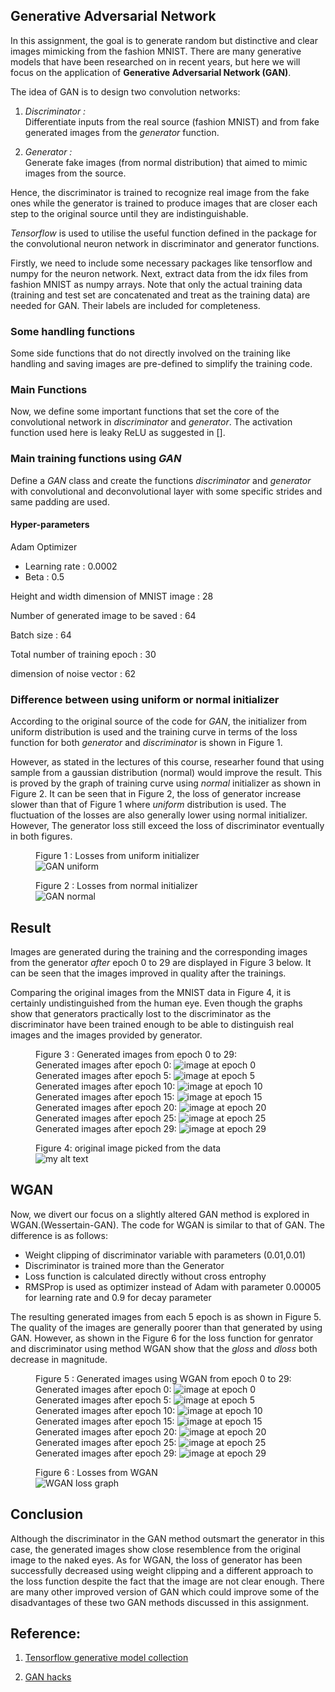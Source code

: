## Generative Adversarial Network

In this assignment, the goal is to generate random but distinctive and clear images mimicking from the fashion MNIST. There are many generative models that have been researched on in recent years, but here we will focus on the application of **Generative Adversarial Network (GAN)**.

The idea of GAN is to design two convolution networks:

1. _Discriminator :_  
Differentiate inputs from the real source (fashion MNIST) and from fake generated images from the _generator_ function.

2. _Generator :_   
Generate fake images (from normal distribution) that aimed to mimic images from the source.

Hence, the discriminator is trained to recognize real image from the fake ones while the generator is trained to produce images that are closer each step to the original source until they are indistinguishable. 

_Tensorflow_ is used to utilise the useful function defined in the package for the convolutional neuron network in discriminator and generator functions.

Firstly, we need to include some necessary packages like tensorflow and numpy for the neuron network. Next, extract data from the idx files from fashion MNIST as numpy arrays. Note that only the actual training data (training and test set are concatenated and treat as the training data) are needed for GAN. Their labels are included for completeness.


### Some handling functions

Some side functions that do not directly involved on the training like handling and saving images are pre-defined to simplify the training code.


### Main Functions 

Now, we define some important functions that set the core of the convolutional network in _discriminator_ and _generator_. The activation function used here is leaky ReLU as suggested in []. 


### Main training functions using _GAN_

Define a _GAN_ class and create the functions _discriminator_ and _generator_ with convolutional and deconvolutional layer with some specific strides and same padding are used. 

#### Hyper-parameters

Adam Optimizer  
 - Learning rate : 0.0002
 - Beta : 0.5
 
Height and width dimension of MNIST image : 28
 
Number of generated image to be saved : 64
 
Batch size : 64

Total number of training epoch : 30

dimension of noise vector : 62


### Difference between using uniform or normal initializer

According to the original source of the code for *GAN*, the initializer from uniform distribution is used and the training curve in terms of the loss function for both _generator_ and _discriminator_ is shown in Figure 1. 

However, as stated in the lectures of this course, researher found that using sample from a gaussian distribution (normal) would improve the result. This is proved by the graph of training curve using _normal_ initializer as shown in Figure 2. It can be seen that in Figure 2, the loss of generator increase slower than that of Figure 1 where _uniform_ distribution is used. The fluctuation of the losses are also generally lower using normal initializer. However, The generator loss still exceed the loss of discriminator eventually in both figures.

<figure>
  <figcaption>Figure 1 : Losses from uniform initializer</figcaption>
  <img src="fashion_train_file/loss_GAN_uniform.png" alt="GAN uniform"/>
</figure>

<figure>
  <figcaption>Figure 2 : Losses from normal initializer</figcaption>
  <img src="fashion_train_file/loss_GAN_normal.png" alt="GAN normal"/>
</figure>


## Result

Images are  generated during the training and the corresponding images from the generator _after_ epoch 0 to 29 are displayed in Figure 3 below. It can be seen that the images improved in quality after the trainings. 


Comparing the original images from the MNIST data in Figure 4, it is certainly undistinguished from the human eye. Even though the graphs show that generators practically lost to the discriminator as the discriminator have been trained enough to be able to distinguish real images and the images provided by generator. 

<figure>
  <figcaption>Figure 3 : Generated images from epoch 0 to 29:</figcaption>
  Generated images after epoch 0:
  <img src="fashion_train_file/GAN_epoch000_test_all_classes.png" alt="image at epoch 0"/> Generated images after epoch 5:
  <img src="fashion_train_file/GAN_epoch005_test_all_classes.png" alt="image at epoch 5"/> Generated images after epoch 10:
  <img src="fashion_train_file/GAN_epoch010_test_all_classes.png" alt="image at epoch 10"/> Generated images after epoch 15:
  <img src="fashion_train_file/GAN_epoch015_test_all_classes.png" alt="image at epoch 15"/> Generated images after epoch 20: 
  <img src="fashion_train_file/GAN_epoch020_test_all_classes.png" alt="image at epoch 20"/> Generated images after epoch 25:
  <img src="fashion_train_file/GAN_epoch025_test_all_classes.png" alt="image at epoch 25"/> Generated images after epoch 29:
  <img src="fashion_train_file/GAN_epoch029_test_all_classes.png" alt="image at epoch 29"/>
</figure>

<figure>
  <figcaption>Figure 4: original image picked from the data</figcaption>
  <img src="fashion_train_file/GAN_real_image.png" alt="my alt text"/>
</figure>


## WGAN 

Now, we divert our focus on a slightly altered GAN method is explored in WGAN.(Wessertain-GAN). The code for WGAN is similar to that of GAN. The difference is as follows:

- Weight clipping of discriminator variable with parameters (0.01,0.01)
- Discriminator is trained more than the Generator
- Loss function is calculated directly without cross entrophy
- RMSProp is used as optimizer instead of Adam with parameter 0.00005 for learning rate and 0.9 for decay parameter

The resulting generated images from each 5 epoch is as shown in Figure 5. The quality of the images are generally poorer than that generated by using GAN. However, as shown in the Figure 6 for the loss function for genrator and discriminator using method WGAN show that the _gloss_ and _dloss_ both decrease in magnitude.

<figure>
  <figcaption>Figure 5 : Generated images using WGAN from epoch 0 to 29:</figcaption>
  Generated images after epoch 0:
  <img src="fashion_train_file/WGAN_epoch000_test_all_classes.png" alt="image at epoch 0"/> Generated images after epoch 5:
  <img src="fashion_train_file/WGAN_epoch005_test_all_classes.png" alt="image at epoch 5"/> Generated images after epoch 10:
  <img src="fashion_train_file/WGAN_epoch010_test_all_classes.png" alt="image at epoch 10"/> Generated images after epoch 15:
  <img src="fashion_train_file/WGAN_epoch015_test_all_classes.png" alt="image at epoch 15"/> Generated images after epoch 20: 
  <img src="fashion_train_file/WGAN_epoch020_test_all_classes.png" alt="image at epoch 20"/> Generated images after epoch 25:
  <img src="fashion_train_file/WGAN_epoch025_test_all_classes.png" alt="image at epoch 25"/> Generated images after epoch 29:
  <img src="fashion_train_file/WGAN_epoch029_test_all_classes.png" alt="image at epoch 29"/>
</figure>

<figure>
  <figcaption>Figure 6 : Losses from WGAN</figcaption>
  <img src="fashion_train_file/loss_WGAN.png" alt="WGAN loss graph">
</figure>


## Conclusion

Although the discriminator in the GAN method outsmart the generator in this case, the generated images show close resemblence from the original image to the naked eyes. As for WGAN, the loss of generator has been successfully decreased using weight clipping and a different approach to the loss function despite the fact that the image are not clear enough. There are many other improved version of GAN which could improve some of the disadvantages of these two GAN methods discussed in this assignment.


## Reference: 

1. [Tensorflow generative model collection](https://github.com/hwalsuklee/tensorflow-generative-model-collections)

2. [GAN hacks](https://github.com/soumith/ganhacks)
